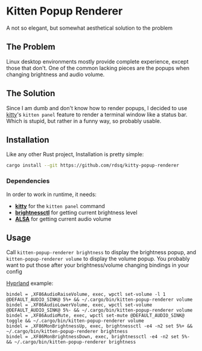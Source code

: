 # Kitten Popup Renderer

A not so elegant, but somewhat aesthetical solution to the problem

## The Problem

Linux desktop environments mostly provide complete experience, except those that don't. One of the common lacking pieces are the popups when changing brightness and audio volume.

## The Solution

Since I am dumb and don't know how to render popups, I decided to use [kitty](https://github.com/kovidgoyal/kitty)'s `kitten panel` feature to render a terminal window like a status bar. Which is stupid, but rather in a funny way, so probably usable.

## Installation

Like any other Rust project, Installation is pretty simple:

```sh
cargo install --git https://github.com/rdsq/kitty-popup-renderer
```

### Dependencies

In order to work in runtime, it needs:

- [**kitty**](https://github.com/kovidgoyal/kitty) for the `kitten panel` command
- [**brightnessctl**](https://github.com/Hummer12007/brightnessctl) for getting current brightness level
- [**ALSA**](https://github.com/alsa-project/alsa-lib) for getting current audio volume

## Usage

Call `kitten-popup-renderer brightness` to display the brightness popup, and `kitten-popup-renderer volume` to display the volume popup. You probably want to put those after your brightness/volume changing bindings in your config

[Hyprland](https://hypr.land/) example:

```hl
bindel = ,XF86AudioRaiseVolume, exec, wpctl set-volume -l 1 @DEFAULT_AUDIO_SINK@ 5%+ && ~/.cargo/bin/kitten-popup-renderer volume
bindel = ,XF86AudioLowerVolume, exec, wpctl set-volume @DEFAULT_AUDIO_SINK@ 5%- && ~/.cargo/bin/kitten-popup-renderer volume
bindel = ,XF86AudioMute, exec, wpctl set-mute @DEFAULT_AUDIO_SINK@ toggle && ~/.cargo/bin/kitten-popup-renderer volume
bindel = ,XF86MonBrightnessUp, exec, brightnessctl -e4 -n2 set 5%+ && ~/.cargo/bin/kitten-popup-renderer brightness
bindel = ,XF86MonBrightnessDown, exec, brightnessctl -e4 -n2 set 5%- && ~/.cargo/bin/kitten-popup-renderer brightness
```
